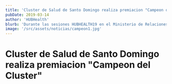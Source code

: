 ```yaml
---
title: 'Cluster de Salud de Santo Domingo realiza premiacion "Campeon del Cluster"'
pubDate: 2019-03-14
author: 'HUBHealth'
blurb: 'Durante las sesiones HUBHEALTH19 en el Ministerio de Relaciones Exteriores. El Cluster de Salud de Santo Domingo (CSSD) lanzó su primera ronda de reconociniento a lideres y colaboradores excepcionales.'
image: '/src/assets/noticias/campeon1.jpg'
---
```


# Cluster de Salud de Santo Domingo realiza premiacion "Campeon del Cluster"

